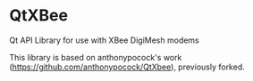 # QtXBee
Qt API Library for use with XBee DigiMesh modems

This library is based on anthonypocock's work (https://github.com/anthonypocock/QtXbee), previously forked.
